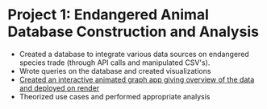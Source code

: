 # Project 1: Endangered Animal Database Construction and Analysis
* Created a database to integrate various data sources on endangered species trade (through API calls and manipulated CSV's).
* Wrote queries on the database and created visualizations
* [Created an interactive animated graph app giving overview of the data and deployed on render](#51-general-analysis)
* Theorized use cases and performed appropriate analysis

